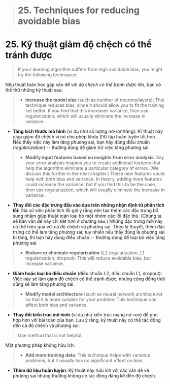 > # 25. Techniques for reducing avoidable bias

# 25. Kỹ thuật giảm độ chệch có thể tránh được

> If your learning algorithm suffers from high avoidable bias, you might try the following techniques:

Nếu thuật toán học gặp vấn đề với *độ chệch có thể tránh được* lớn, bạn có thể thử những kỹ thuật sau:

> * **Increase the model size** (such as number of neurons/layers): This technique reduces bias, since it should allow you to fit the training set better. If you find that this increases variance, then use regularization, which will usually eliminate the increase in variance.

* **Tăng kích thước mô hình** (ví dụ như số lượng nơ-ron/tầng): Kĩ thuật này giúp giảm độ chệch vì nó cho phép khớp (fit) tập 
huấn luyện tốt hơn. Nếu thấy việc này làm tăng phương sai, bạn hãy dùng điều chuẩn (_regularization_) -- thường dùng để giảm trừ việc tăng 
phương sai.

> * **Modify input features based on insights from error analysis**: Say your error analysis inspires you to create additional features that help the algorithm eliminate a particular category of errors. (We discuss this further in the next chapter.) These new features could help with both bias and variance. In theory, adding more features could increase the variance; but if you find this to be the case, then use regularization, which will usually eliminate the increase in variance.

* **Thay đổi các đặc trưng đầu vào dựa trên những nhận định từ phân tích lỗi**: Giả sử việc phân tích lỗi gợi ý rằng nên tạo thêm các đặc trưng bổ sung nhằm giúp thuật toán loại bỏ một nhóm các lỗi đặc thù. (Chúng ta sẽ bàn vấn đề này chi tiết hơn ở chương sau.) Những đặc trưng mới này có thể hiệu quả với cả độ chệch và phương sai. Theo lý thuyết, thêm đặc trưng có thể làm tăng phương sai; tuy nhiên nếu thấy đúng là phương sai bị tăng, thì bạn hãy dùng điều chuẩn -- thường dùng để loại bỏ việc tăng phương sai.

> * **Reduce or eliminate regularization** (L2 regularization, L1 regularization, dropout): This will reduce avoidable bias, but increase variance.

* **Giảm hoặc loại bỏ điều chuẩn** (điều chuẩn L2, điều chuẩn L1, dropout): Việc này sẽ làm giảm độ chệch có thể tránh được, nhưng cũng đồng thời cũng sẽ làm tăng phương sai.

> * **Modify model architecture** (such as neural network architecture) so that it is more suitable for your problem: This technique can affect both bias and variance.

* **Thay đổi kiến trúc mô hình** (ví dụ như kiến trúc mạng nơ-ron) để phù hợp hơn với bài toán của bạn. Lưu ý rằng, kỹ thuật này có thể tác động đến cả độ chệch và phương sai.

> One method that is not helpful:

Một phương pháp không hữu ích:

> * **Add more training data**: This technique helps with variance problems, but it usually has no significant effect on bias.

* **Thêm dữ liệu huấn luyện**: Kỹ thuật này hữu ích với các vấn đề về phương sai nhưng thường không có tác động đáng kể đến độ chệch.
